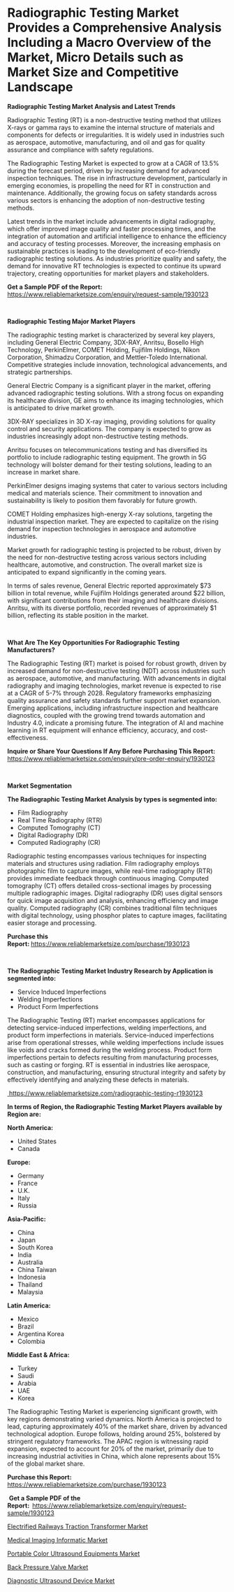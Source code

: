 <p><h1>Radiographic Testing Market Provides a Comprehensive Analysis Including a Macro Overview of the Market, Micro Details such as Market Size and Competitive Landscape</h1></p><p><strong>Radiographic Testing Market Analysis and Latest Trends</strong></p>
<p><p>Radiographic Testing (RT) is a non-destructive testing method that utilizes X-rays or gamma rays to examine the internal structure of materials and components for defects or irregularities. It is widely used in industries such as aerospace, automotive, manufacturing, and oil and gas for quality assurance and compliance with safety regulations.</p><p>The Radiographic Testing Market is expected to grow at a CAGR of 13.5% during the forecast period, driven by increasing demand for advanced inspection techniques. The rise in infrastructure development, particularly in emerging economies, is propelling the need for RT in construction and maintenance. Additionally, the growing focus on safety standards across various sectors is enhancing the adoption of non-destructive testing methods.</p><p>Latest trends in the market include advancements in digital radiography, which offer improved image quality and faster processing times, and the integration of automation and artificial intelligence to enhance the efficiency and accuracy of testing processes. Moreover, the increasing emphasis on sustainable practices is leading to the development of eco-friendly radiographic testing solutions. As industries prioritize quality and safety, the demand for innovative RT technologies is expected to continue its upward trajectory, creating opportunities for market players and stakeholders.</p></p>
<p><strong>Get a Sample PDF of the Report:&nbsp;</strong> <a href="https://www.reliablemarketsize.com/enquiry/request-sample/1930123?utm_campaign=1888&utm_medium=2&utm_source=Github&utm_content=ia&utm_term=29032025&utm_id=radiographic-testing">https://www.reliablemarketsize.com/enquiry/request-sample/1930123</a></p>
<p>&nbsp;</p>
<p><strong>Radiographic Testing Major Market Players</strong></p>
<p><p>The radiographic testing market is characterized by several key players, including General Electric Company, 3DX-RAY, Anritsu, Bosello High Technology, PerkinElmer, COMET Holding, Fujifilm Holdings, Nikon Corporation, Shimadzu Corporation, and Mettler-Toledo International. Competitive strategies include innovation, technological advancements, and strategic partnerships.</p><p>General Electric Company is a significant player in the market, offering advanced radiographic testing solutions. With a strong focus on expanding its healthcare division, GE aims to enhance its imaging technologies, which is anticipated to drive market growth.</p><p>3DX-RAY specializes in 3D X-ray imaging, providing solutions for quality control and security applications. The company is expected to grow as industries increasingly adopt non-destructive testing methods.</p><p>Anritsu focuses on telecommunications testing and has diversified its portfolio to include radiographic testing equipment. The growth in 5G technology will bolster demand for their testing solutions, leading to an increase in market share.</p><p>PerkinElmer designs imaging systems that cater to various sectors including medical and materials science. Their commitment to innovation and sustainability is likely to position them favorably for future growth.</p><p>COMET Holding emphasizes high-energy X-ray solutions, targeting the industrial inspection market. They are expected to capitalize on the rising demand for inspection technologies in aerospace and automotive industries.</p><p>Market growth for radiographic testing is projected to be robust, driven by the need for non-destructive testing across various sectors including healthcare, automotive, and construction. The overall market size is anticipated to expand significantly in the coming years.</p><p>In terms of sales revenue, General Electric reported approximately $73 billion in total revenue, while Fujifilm Holdings generated around $22 billion, with significant contributions from their imaging and healthcare divisions. Anritsu, with its diverse portfolio, recorded revenues of approximately $1 billion, reflecting its stable position in the market.</p></p>
<p>&nbsp;</p>
<p><strong>What Are The Key Opportunities For Radiographic Testing Manufacturers?</strong></p>
<p><p>The Radiographic Testing (RT) market is poised for robust growth, driven by increased demand for non-destructive testing (NDT) across industries such as aerospace, automotive, and manufacturing. With advancements in digital radiography and imaging technologies, market revenue is expected to rise at a CAGR of 5-7% through 2028. Regulatory frameworks emphasizing quality assurance and safety standards further support market expansion. Emerging applications, including infrastructure inspection and healthcare diagnostics, coupled with the growing trend towards automation and Industry 4.0, indicate a promising future. The integration of AI and machine learning in RT equipment will enhance efficiency, accuracy, and cost-effectiveness.</p></p>
<p><strong>Inquire or Share Your Questions If Any Before Purchasing This Report:</strong> <a href="https://www.reliablemarketsize.com/enquiry/pre-order-enquiry/1930123?utm_campaign=1888&utm_medium=2&utm_source=Github&utm_content=ia&utm_term=29032025&utm_id=radiographic-testing">https://www.reliablemarketsize.com/enquiry/pre-order-enquiry/1930123</a></p>
<p>&nbsp;</p>
<p><strong>Market Segmentation</strong></p>
<p><strong>The Radiographic Testing Market Analysis by types is segmented into:</strong></p>
<p><ul><li>Film Radiography</li><li>Real Time Radiography (RTR)</li><li>Computed Tomography (CT)</li><li>Digital Radiography (DR)</li><li>Computed Radiography (CR)</li></ul></p>
<p><p>Radiographic testing encompasses various techniques for inspecting materials and structures using radiation. Film radiography employs photographic film to capture images, while real-time radiography (RTR) provides immediate feedback through continuous imaging. Computed tomography (CT) offers detailed cross-sectional images by processing multiple radiographic images. Digital radiography (DR) uses digital sensors for quick image acquisition and analysis, enhancing efficiency and image quality. Computed radiography (CR) combines traditional film techniques with digital technology, using phosphor plates to capture images, facilitating easier storage and processing.</p></p>
<p><strong>Purchase this Report:&nbsp;</strong><a href="https://www.reliablemarketsize.com/purchase/1930123?utm_campaign=1888&utm_medium=2&utm_source=Github&utm_content=ia&utm_term=29032025&utm_id=radiographic-testing">https://www.reliablemarketsize.com/purchase/1930123</a></p>
<p>&nbsp;</p>
<p><strong>The Radiographic Testing Market Industry Research by Application is segmented into:</strong></p>
<p><ul><li>Service Induced Imperfections</li><li>Welding Imperfections</li><li>Product Form Imperfections</li></ul></p>
<p><p>The Radiographic Testing (RT) market encompasses applications for detecting service-induced imperfections, welding imperfections, and product form imperfections in materials. Service-induced imperfections arise from operational stresses, while welding imperfections include issues like voids and cracks formed during the welding process. Product form imperfections pertain to defects resulting from manufacturing processes, such as casting or forging. RT is essential in industries like aerospace, construction, and manufacturing, ensuring structural integrity and safety by effectively identifying and analyzing these defects in materials.</p></p>
<p><a href="https://www.reliablemarketsize.com/radiographic-testing-r1930123?utm_campaign=1888&utm_medium=2&utm_source=Github&utm_content=ia&utm_term=29032025&utm_id=radiographic-testing">&nbsp;https://www.reliablemarketsize.com/radiographic-testing-r1930123</a></p>
<p><strong>In terms of Region, the Radiographic Testing Market Players available by Region are:</strong></p>
<p>
    <p> <strong> North America: </strong>
        <ul>
            <li>United States</li>
            <li>Canada</li>
        </ul>
        </p> 
    <p> <strong> Europe: </strong>
        <ul>
            <li>Germany</li>
            <li>France</li>
            <li>U.K.</li>
            <li>Italy</li>
            <li>Russia</li>
        </ul>
        </p> 
    <p> <strong> Asia-Pacific: </strong>
        <ul>
            <li>China</li>
            <li>Japan</li>
            <li>South Korea</li>
            <li>India</li>
            <li>Australia</li>
            <li>China Taiwan</li>
            <li>Indonesia</li>
            <li>Thailand</li>
            <li>Malaysia</li>
        </ul>
        </p> 
    <p> <strong> Latin America: </strong>
        <ul>
            <li>Mexico</li>
            <li>Brazil</li>
            <li>Argentina Korea</li>
            <li>Colombia</li>
        </ul>
        </p> 
    <p> <strong> Middle East & Africa: </strong>
        <ul>
            <li>Turkey</li>
            <li>Saudi</li>
            <li>Arabia</li>
            <li>UAE</li>
            <li>Korea</li>
        </ul>
    </p>
    </p>
<p><p>The Radiographic Testing Market is experiencing significant growth, with key regions demonstrating varied dynamics. North America is projected to lead, capturing approximately 40% of the market share, driven by advanced technological adoption. Europe follows, holding around 25%, bolstered by stringent regulatory frameworks. The APAC region is witnessing rapid expansion, expected to account for 20% of the market, primarily due to increasing industrial activities in China, which alone represents about 15% of the global market share.</p></p>
<p><strong>Purchase this Report: </strong><a href="https://www.reliablemarketsize.com/purchase/1930123?utm_campaign=1888&utm_medium=2&utm_source=Github&utm_content=ia&utm_term=29032025&utm_id=radiographic-testing">https://www.reliablemarketsize.com/purchase/1930123</a></p>
<p>&nbsp;<strong>Get a Sample PDF of the Report:&nbsp;&nbsp;</strong><a href="https://www.reliablemarketsize.com/enquiry/request-sample/1930123?utm_campaign=1888&utm_medium=2&utm_source=Github&utm_content=ia&utm_term=29032025&utm_id=radiographic-testing">https://www.reliablemarketsize.com/enquiry/request-sample/1930123</a></p>
<p><strong></strong></p>
<p><p><a href="https://github.com/lazloklitz2e/Market-Research-Report-List-1/blob/main/electrified-railways-traction-transformer-market.md?utm_campaign=1888&utm_medium=2&utm_source=Github&utm_content=ia&utm_term=29032025&utm_id=radiographic-testing">Electrified Railways Traction Transformer Market</a></p><p><a href="https://github.com/pezezlarue7h/Market-Research-Report-List-1/blob/main/medical-imaging-informatic-market.md?utm_campaign=1888&utm_medium=2&utm_source=Github&utm_content=ia&utm_term=29032025&utm_id=radiographic-testing">Medical Imaging Informatic Market</a></p><p><a href="https://github.com/auriashetzxj/Market-Research-Report-List-1/blob/main/portable-color-ultrasound-equipments-market.md?utm_campaign=1888&utm_medium=2&utm_source=Github&utm_content=ia&utm_term=29032025&utm_id=radiographic-testing">Portable Color Ultrasound Equipments Market</a></p><p><a href="https://github.com/wycheelwayeu/Market-Research-Report-List-1/blob/main/back-pressure-valve-market.md?utm_campaign=1888&utm_medium=2&utm_source=Github&utm_content=ia&utm_term=29032025&utm_id=radiographic-testing">Back Pressure Valve Market</a></p><p><a href="https://github.com/gulaimolin/Market-Research-Report-List-7/blob/main/diagnostic-ultrasound-device-market.md?utm_campaign=1888&utm_medium=2&utm_source=Github&utm_content=ia&utm_term=29032025&utm_id=radiographic-testing">Diagnostic Ultrasound Device Market</a></p></p>